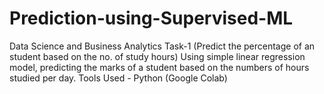# Prediction-using-Supervised-ML
Data Science and Business Analytics Task-1 (Predict the percentage of an student based on the no. of study hours) Using simple linear regression model, predicting the marks of a student based on the numbers of hours studied per day. Tools Used - Python (Google Colab)
